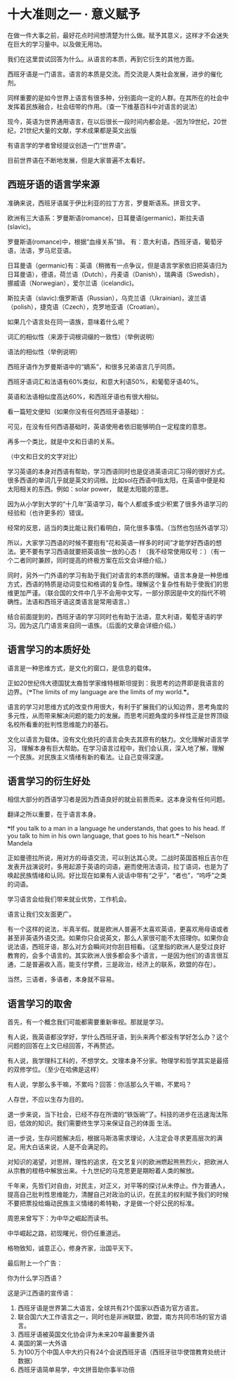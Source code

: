 # 十大准则之一 · 意义赋予

在做一件大事之前，最好花点时间想清楚为什么做。赋予其意义，这样才不会迷失在巨大的学习量中。以及做无用功。

我们在这里尝试回答为什么。从语言的本质，再到它衍生的其他方面。

西班牙语是一门语言。语言的本质是交流。而交流是人类社会发展，进步的催化剂。

同样重要的是如今世界上语言有很多种，分别面向一定的人群。在其所在的社会中发挥着民族融合，社会纽带的作用。（查一下维基百科中对语言的说法）

现今，英语为世界通用语言，在以后很长一段时间内都会是。-因为19世纪，20世纪，21世纪大量的文献，学术成果都是英文出版

有语言学的学者曾经提议创造一门“世界语”。

目前世界语在不断地发展，但是大家普遍不太看好。

## 西班牙语的语言学来源

准确来说，西班牙语属于伊比利亚的拉丁方言，罗曼斯语系。拼音文字。

欧洲有三大语系：罗曼斯语\(romance\)，日耳曼语\(germanic\)，斯拉夫语\(slavic\)。

罗曼斯语\(romance\)中，根据“血缘关系”排。 有：意大利语，西班牙语，葡萄牙语，法语，罗马尼亚语。

日耳曼语（germanic\)有：英语（稍微有一点争议，但是语言学家依旧把英语归为日耳曼语），德语，荷兰语（Dutch），丹麦语（Danish），瑞典语（Swedish），挪威语（Norwegian），爱尔兰语（icelandic\)。

斯拉夫语（slavic\):俄罗斯语（Russian），乌克兰语（Ukrainian\)，波兰语（polish），捷克语（Czech），克罗地亚语（Croatian）。

如果几个语言处在同一语族，意味着什么呢？

词汇的相似性（来源于词根词缀的一致性）（举例说明）

语法的相似性（举例说明）

西班牙语作为罗曼斯语中的“嫡系”，和很多兄弟语言几乎同质。

西班牙语词汇和法语有60%类似，和意大利语50%，和葡萄牙语40%。

英语和法语相似度高达60%，和西班牙语也有很大相似。

看一篇短文便知（如果你没有任何西班牙语基础）：

可见，在没有任何西语基础时，英语使用者依旧能够明白一定程度的意思。

再多一个类比，就是中文和日语的关系。

（中文和日文的文字对比）

学习英语的本身对西语有帮助，学习西语同时也是促进英语词汇习得的很好方式。很多西语的单词几乎就是英文的词根。比如sol在西语中指太阳，在英语中便是和太阳相关的东西。例如：solar power， 就是太阳能的意思。

因为从小学到大学的“十几年”英语学习，每个人都或多或少积累了很多外语学习的经验和（也许更多的）错误。

经常的反思，适当的类比能让我们看明白，简化很多事情。（当然也包括外语学习）

所以，大家学习西语的时候不要抱有“花和英语一样多的时间”才能学好西语的想法。更不要有学习西语就要把英语放一放的心态！（我不经常使用叹号：）（有一个二者同时兼顾，同时提高的终极方案在后文会详细介绍。）

同时，另外一门外语的学习有助于我们对语言的本质的理解。语言本身是一种思维方式，西语的特质是动词变位和格调的复杂性。理解这个复杂性有助于使我们的思维更加严谨。（联合国的文件中几乎不会用中文写，一部分原因是中文的指代不明确性。法语和西班牙语这类语言是常用语言。）

结合前面提到的，西班牙语的学习同时也有助于法语，意大利语，葡萄牙语的学习。因为这几门语言来自同一语族。（后面的文章会详细介绍。）

## 语言学习的本质好处

语言是一种思维方式，是文化的窗口，是信息的载体。

正如20世纪伟大德国犹太裔哲学家维特根斯坦提到：我思考的边界即是我语言的边界。（❝The limits of my language are the limits of my world.❞。

语言的学习对思维方式的改变作用很大，有利于扩展我们的认知边界，思考角度的多元性，从而带来解决问题的能力的发展。而思考问题角度的多样性正是世界顶级名校所看重的批判性思维能力的基石。

文化以语言为载体。没有文化依托的语言会失去其原有的魅力。文化理解对语言学习， 理解本身有巨大帮助。在学习语言过程中，我们会认真，深入地了解，理解一个民族。对民族主义情绪有新的看法。让自己变得深邃。

## 语言学习的衍生好处

相信大部分的西语学习者是因为西语良好的就业前景而来。这本身没有任何问题。

翻译之所以重要，在于语言本身。

❝If you talk to a man in a language he understands, that goes to his head. If you talk to him in his own language, that goes to his heart.❞ ‒Nelson Mandela

正如曼德拉所说，用对方的母语交流，可以到达其心灵。二战时英国首相丘吉尔在发表开战演说时，多用起源于英语的词语，避而使用法语词，拉丁语词，也是为了唤起民族情绪和认同。好比现在如果有人说话中带有“之乎”，“者也”，“呜呼”之类的词语。

学习语言会给我们带来就业优势，工作机会。

语言让我们交友面更广。

有一个这样的说法，半真半假。就是欧洲人普遍不太喜欢英语，更喜欢用母语或者甚至非英语外语交流。如果你只会说英文，那么人家很可能不太搭理你。如果你会说法语，西班牙语，那么对方会瞬间对你刮目相看。（这里指的欧洲人是受过良好教育的，会多个语言的。其实欧洲人很多都会多个语言，一是因为他们的语言很互通，二是普遍收入高，能支付学费，三是政治，经济上的联系，欧盟的存在）。

当然，三语者，多语者，本身就不容易。

## 语言学习的取舍

首先，有一个概念我们可能都需要重新审视。那就是学习。

有人说，我英语都没学好，学什么西班牙语，到头来两个都没有学好怎么办？这个问题的回答在上文已经回答，不再赘述。

有人说，我学理科工科的，不想学文。文理本身不分家。物理学和哲学其实是最搭的双修学位。（至少在哈佛是这样）

有人说，学那么多干嘛，不累吗？回答：你活那么久干嘛，不累吗？

人存世，不应以生存为目的。

退一步来说，当下社会，已经不存在所谓的“铁饭碗”了。科技的进步在迅速淘汰陈旧，低效的知识。我们需要终生学习来保证自己的体面 生活。

进一步说，生存问题解决后，根据马斯洛需求理论，人注定会寻求更高层次的满足。用大白话来说，人是不会满足的。

对知识的渴望，对思辨，理性的追求，在文艺复兴的欧洲燃起熊熊烈火，把欧洲人从宗教的桎梏中解放出来。十九世纪的马克思更是期盼着人类的解放。

千年来，先哲们对自由，对民主，对正义，对平等的探讨从未停止。作为普通人，提高自己批判性思维能力，清醒自己对政治的认识，在民主的权利赋予我们的时候不要把票投给煽动民族主义情绪的希特勒，才是做一个好公民的标准。

周恩来曾写下：为中华之崛起而读书。

中华崛起之路，初现曙光，但仍任重道远。

格物致知，诚意正心，修身齐家，治国平天下。

最后附上一个广告：

你为什么学习西语？

这是沪江西语的宣传语：

1. 西班牙语是世界第二大语言，全球共有21个国家以西语为官方语言。
2. 联合国六大工作语言之一，同时也是非洲联盟，欧盟，南方共同市场的官方语言。
3. 西班牙语被英国文化协会评为未来20年最重要外语
4. 美国的第一大外语
5. 为100万个中国人中大约只有24个会说西班牙语（西班牙驻华使馆教育处统计数据）
6. 西班牙语简单易学，中文拼音助你事半功倍



